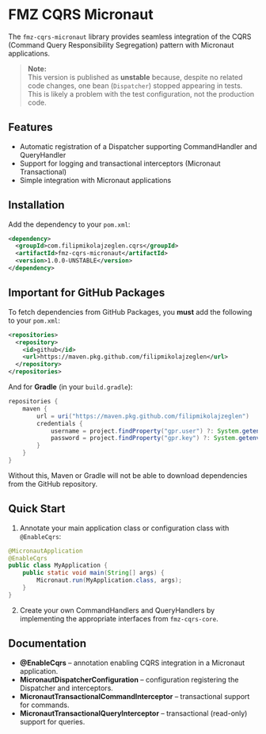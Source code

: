 # FMZ CQRS Micronaut

The `fmz-cqrs-micronaut` library provides seamless integration of the CQRS (Command Query Responsibility Segregation) pattern with Micronaut applications.

> **Note:**  
> This version is published as **unstable** because, despite no related code changes, one bean (`Dispatcher`) stopped appearing in tests. This is likely a problem with the test configuration, not the production code.

## Features

- Automatic registration of a Dispatcher supporting CommandHandler and QueryHandler
- Support for logging and transactional interceptors (Micronaut Transactional)
- Simple integration with Micronaut applications

## Installation

Add the dependency to your `pom.xml`:

```xml
<dependency>
  <groupId>com.filipmikolajzeglen.cqrs</groupId>
  <artifactId>fmz-cqrs-micronaut</artifactId>
  <version>1.0.0-UNSTABLE</version>
</dependency>
```

## Important for GitHub Packages

To fetch dependencies from GitHub Packages, you **must** add the following to your `pom.xml`:

```xml
<repositories>
  <repository>
    <id>github</id>
    <url>https://maven.pkg.github.com/filipmikolajzeglen</url>
  </repository>
</repositories>
```

And for **Gradle** (in your `build.gradle`):

```groovy
repositories {
    maven {
        url = uri("https://maven.pkg.github.com/filipmikolajzeglen")
        credentials {
            username = project.findProperty("gpr.user") ?: System.getenv("USERNAME_GITHUB")
            password = project.findProperty("gpr.key") ?: System.getenv("TOKEN_GITHUB")
        }
    }
}
```

Without this, Maven or Gradle will not be able to download dependencies from the GitHub repository.

## Quick Start

1. Annotate your main application class or configuration class with `@EnableCqrs`:

```java
@MicronautApplication
@EnableCqrs
public class MyApplication {
    public static void main(String[] args) {
        Micronaut.run(MyApplication.class, args);
    }
}
```

2. Create your own CommandHandlers and QueryHandlers by implementing the appropriate interfaces from `fmz-cqrs-core`.

## Documentation

- **@EnableCqrs** – annotation enabling CQRS integration in a Micronaut application.
- **MicronautDispatcherConfiguration** – configuration registering the Dispatcher and interceptors.
- **MicronautTransactionalCommandInterceptor** – transactional support for commands.
- **MicronautTransactionalQueryInterceptor** – transactional (read-only) support for queries.